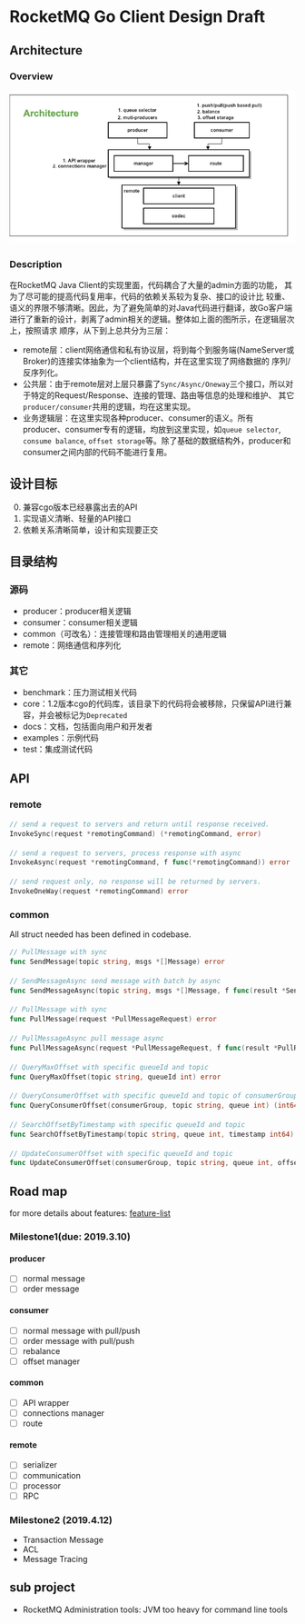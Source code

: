 # RocketMQ Go Client Design Draft

## Architecture

### Overview
![client-design](../images/client-design.png)

### Description
在RocketMQ Java Client的实现里面，代码耦合了大量的admin方面的功能， 其为了尽可能的提高代码复用率，代码的依赖关系较为复杂、接口的设计比
较重、语义的界限不够清晰。因此，为了避免简单的对Java代码进行翻译，故Go客户端进行了重新的设计，剥离了admin相关的逻辑。整体如上面的图所示，在逻辑层次上，按照请求
顺序，从下到上总共分为三层：
- remote层：client网络通信和私有协议层，将到每个到服务端(NameServer或Broker)的连接实体抽象为一个client结构，并在这里实现了网络数据的
序列/反序列化。
- 公共层：由于remote层对上层只暴露了`Sync/Async/Oneway`三个接口，所以对于特定的Request/Response、连接的管理、路由等信息的处理和维护、
其它`producer/consumer`共用的逻辑，均在这里实现。
- 业务逻辑层：在这里实现各种producer、consumer的语义。所有producer、consumer专有的逻辑，均放到这里实现，如`queue selector`,
`consume balance`, `offset storage`等。除了基础的数据结构外，producer和consumer之间内部的代码不能进行复用。


## 设计目标
0. 兼容cgo版本已经暴露出去的API
1. 实现语义清晰、轻量的API接口
2. 依赖关系清晰简单，设计和实现要正交

## 目录结构
### 源码
- producer：producer相关逻辑
- consumer：consumer相关逻辑
- common（可改名）：连接管理和路由管理相关的通用逻辑
- remote：网络通信和序列化

### 其它
- benchmark：压力测试相关代码
- core：1.2版本cgo的代码库，该目录下的代码将会被移除，只保留API进行兼容，并会被标记为`Deprecated`
- docs：文档，包括面向用户和开发者
- examples：示例代码
- test：集成测试代码

## API

### remote
```go
// send a request to servers and return until response received.
InvokeSync(request *remotingCommand) (*remotingCommand, error)

// send a request to servers, process response with async
InvokeAsync(request *remotingCommand, f func(*remotingCommand)) error

// send request only, no response will be returned by servers.
InvokeOneWay(request *remotingCommand) error
```

### common
All struct needed has been defined in codebase.

```go
// PullMessage with sync
func SendMessage(topic string, msgs *[]Message) error 

// SendMessageAsync send message with batch by async
func SendMessageAsync(topic string, msgs *[]Message, f func(result *SendResult)) error 

// PullMessage with sync
func PullMessage(request *PullMessageRequest) error 

// PullMessageAsync pull message async
func PullMessageAsync(request *PullMessageRequest, f func(result *PullResult)) error 

// QueryMaxOffset with specific queueId and topic
func QueryMaxOffset(topic string, queueId int) error 

// QueryConsumerOffset with specific queueId and topic of consumerGroup
func QueryConsumerOffset(consumerGroup, topic string, queue int) (int64, error) 

// SearchOffsetByTimestamp with specific queueId and topic
func SearchOffsetByTimestamp(topic string, queue int, timestamp int64) (int64, error) 

// UpdateConsumerOffset with specific queueId and topic
func UpdateConsumerOffset(consumerGroup, topic string, queue int, offset int64) error 
```

## Road map
for more details about features: [feature-list](../feature.md)

### Milestone1(due: 2019.3.10)

#### producer
- [ ] normal message
- [ ] order message

#### consumer
- [ ] normal message with pull/push
- [ ] order message with pull/push
- [ ] rebalance
- [ ] offset manager

#### common
- [ ] API wrapper
- [ ] connections manager
- [ ] route

#### remote
- [ ] serializer
- [ ] communication
- [ ] processor
- [ ] RPC

### Milestone2 (2019.4.12)
- Transaction Message
- ACL
- Message Tracing

## sub project
- RocketMQ Administration tools: JVM too heavy for command line tools